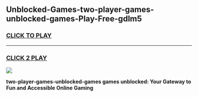 
## Unblocked-Games-two-player-games-unblocked-games-Play-Free-gdlm5
<h3>
<a href="https://premium76.site?title=two-player-games-unblocked-games&ref=10A">CLICK TO PLAY</a></h3>
<hr>

<h3>
<a href="https://premium76.site?title=two-player-games-unblocked-games&ref=10A">CLICK 2 PLAY</a>
  
</h3>

<a href="https://premium76.site?title=two-player-games-unblocked-games&ref=10A"><img src="https://clearcache.store/games.png"></a>


**two-player-games-unblocked-games games unblocked: Your Gateway to Fun and Accessible Online Gaming**

